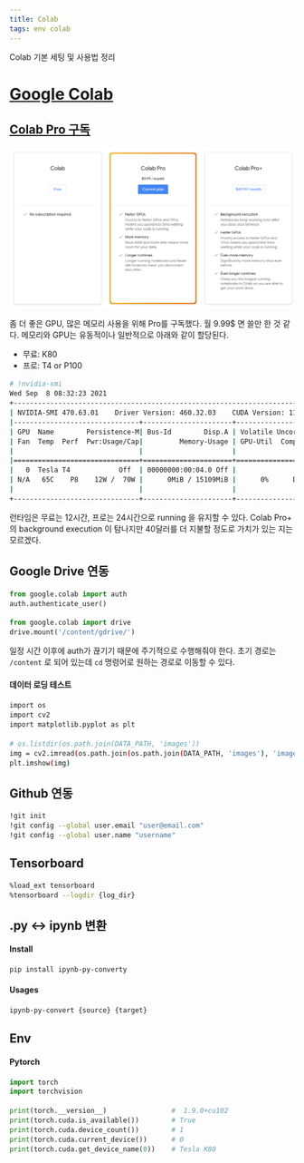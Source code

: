 ```yaml
---
title: Colab
tags: env colab
---
```


Colab 기본 세팅 및 사용법 정리

<!--more-->

# [Google Colab](https://colab.research.google.com/)

## [Colab Pro 구독](https://colab.research.google.com/signup)

![](/assets/images/21-09-08-colab-plan.png)

좀 더 좋은 GPU, 많은 메모리 사용을 위해 Pro를 구독했다. 월 9.99$ 면 쓸만 한 것 같다.
메모리와 GPU는 유동적이나 일반적으로 아래와 같이 할당된다.
- 무료: K80 
- 프로: T4 or P100

```sh
# !nvidia-smi
Wed Sep  8 08:32:23 2021       
+-----------------------------------------------------------------------------+
| NVIDIA-SMI 470.63.01    Driver Version: 460.32.03    CUDA Version: 11.2     |
|-------------------------------+----------------------+----------------------+
| GPU  Name        Persistence-M| Bus-Id        Disp.A | Volatile Uncorr. ECC |
| Fan  Temp  Perf  Pwr:Usage/Cap|         Memory-Usage | GPU-Util  Compute M. |
|                               |                      |               MIG M. |
|===============================+======================+======================|
|   0  Tesla T4            Off  | 00000000:00:04.0 Off |                    0 |
| N/A   65C    P8    12W /  70W |      0MiB / 15109MiB |      0%      Default |
|                               |                      |                  N/A |
+-------------------------------+----------------------+----------------------+
```

런타임은 무료는 12시간, 프로는 24시간으로 running 을 유지할 수 있다. Colab Pro+ 의 background execution 이 탐나지만 40달러를 더 지불할 정도로 가치가 있는 지는 모르겠다.

## Google Drive 연동

```py
from google.colab import auth
auth.authenticate_user()

from google.colab import drive
drive.mount('/content/gdrive/')
```

일정 시간 이후에 auth가 끊기기 때문에 주기적으로 수행해줘야 한다. 초기 경로는 `/content` 로 되어 있는데 `cd` 명령어로 원하는 경로로 이동할 수 있다.

#### 데이터 로딩 테스트
```sh
import os
import cv2
import matplotlib.pyplot as plt

# os.listdir(os.path.join(DATA_PATH, 'images'))
img = cv2.imread(os.path.join(os.path.join(DATA_PATH, 'images'), 'image.png'))
plt.imshow(img)
```

## Github 연동

```sh
!git init
!git config --global user.email "user@email.com"
!git config --global user.name "username"
```

## Tensorboard

```sh
%load_ext tensorboard
%tensorboard --logdir {log_dir}
```

## .py ↔️ ipynb 변환

#### Install

```sh
pip install ipynb-py-converty
```

#### Usages

```sh
ipynb-py-convert {source} {target}
```


## Env

#### Pytorch

```py
import torch
import torchvision

print(torch.__version__)                #  1.9.0+cu102
print(torch.cuda.is_available())        # True
print(torch.cuda.device_count())        # 1
print(torch.cuda.current_device())      # 0
print(torch.cuda.get_device_name(0))    # Tesla K80
```

